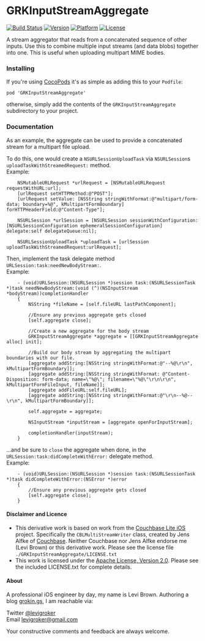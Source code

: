 GRKInputStreamAggregate
===========
[![Build Status](https://travis-ci.org/levigroker/GRKInputStreamAggregate.svg)](https://travis-ci.org/levigroker/GRKInputStreamAggregate)
[![Version](http://img.shields.io/cocoapods/v/GRKInputStreamAggregate.svg)](http://cocoapods.org/?q=GRKInputStreamAggregate)
[![Platform](http://img.shields.io/cocoapods/p/GRKInputStreamAggregate.svg)]()
[![License](http://img.shields.io/cocoapods/l/GRKInputStreamAggregate.svg)](https://github.com/levigroker/GRKInputStreamAggregate/blob/master/LICENSE.txt)

A stream aggregator that reads from a concatenated sequence of other inputs. Use this to
combine multiple input streams (and data blobs) together into one. This is useful when
uploading multipart MIME bodies.

### Installing

If you're using [CocoPods](http://cocopods.org) it's as simple as adding this to your
`Podfile`:

	pod 'GRKInputStreamAggregate'

otherwise, simply add the contents of the `GRKInputStreamAggregate` subdirectory to your
project.

### Documentation

As an example, the aggregate can be used to provide a concatenated stream for a multipart
file upload.

To do this, one would create a `NSURLSessionUploadTask` via `NSURLSession`s `uploadTaskWithStreamedRequest:` method.  
Example:

		NSMutableURLRequest *urlRequest = [NSMutableURLRequest requestWithURL:url];
		[urlRequest setHTTPMethod:@"POST"];
		[urlRequest setValue: [NSString stringWithFormat:@"multipart/form-data; boundary=%@", kMultipartFormBoundary] forHTTPHeaderField:@"Content-Type"];

		NSURLSession *urlSession = [NSURLSession sessionWithConfiguration:[NSURLSessionConfiguration ephemeralSessionConfiguration] delegate:self delegateQueue:nil];

		NSURLSessionUploadTask *uploadTask = [urlSession uploadTaskWithStreamedRequest:urlRequest];

Then, implement the task delegate method `URLSession:task:needNewBodyStream:`.  
Example:

		- (void)URLSession:(NSURLSession *)session task:(NSURLSessionTask *)task needNewBodyStream:(void (^)(NSInputStream *bodyStream))completionHandler
		{
			NSString *fileName = [self.fileURL lastPathComponent];

			//Ensure any previous aggregate gets closed
			[self.aggregate close];
	
			//Create a new aggregate for the body stream
			GRKInputStreamAggregate *aggregate = [[GRKInputStreamAggregate alloc] init];

			//Build our body stream by aggregating the multipart boundaries with our file.
			[aggregate addString:[NSString stringWithFormat:@"--%@\r\n", kMultipartFormBoundary]];
			[aggregate addString:[NSString stringWithFormat: @"Content-Disposition: form-data; name=\"%@\"; filename=\"%@\"\r\n\r\n", kMultipartFormFileInput, fileName]];
			[aggregate addFileURL:self.fileURL];
			[aggregate addString:[NSString stringWithFormat:@"\r\n--%@--\r\n", kMultipartFormBoundary]];

			self.aggregate = aggregate;
	
			NSInputStream *inputStream = [aggregate openForInputStream];

			completionHandler(inputStream);
		}

...and be sure to `close` the aggregate when done, in the `URLSession:task:didCompleteWithError:`
delegate method.  
Example:

		- (void)URLSession:(NSURLSession *)session task:(NSURLSessionTask *)task didCompleteWithError:(NSError *)error
		{
			//Ensure any previous aggregate gets closed
			[self.aggregate close];
		}

#### Disclaimer and Licence

* This derivative work is based on work from the [Couchbase Lite iOS](https://github.com/couchbase/couchbase-lite-ios) project.
  Specifically the `CBLMultiStreamWriter` class, created by Jens Alfke of [Couchbase](http://www.couchbase.com).
  Neither Couchbase nor Jens Alfke endorse me (Levi Brown) or this derivative work.
  Please see the license file `./GRKInputStreamAggregate/LICENSE.txt`
* This work is licensed under the [Apache License, Version 2.0](http://www.apache.org/licenses/LICENSE-2.0).
  Please see the included LICENSE.txt for complete details.

#### About
A professional iOS engineer by day, my name is Levi Brown. Authoring a blog
[grokin.gs](http://grokin.gs), I am reachable via:

Twitter [@levigroker](https://twitter.com/levigroker)  
Email [levigroker@gmail.com](mailto:levigroker@gmail.com)  

Your constructive comments and feedback are always welcome.
